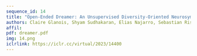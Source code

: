 ```yaml
---
sequence_id: 14
title: "Open-Ended Dreamer: An Unsupervised Diversity-Oriented Neurosymbolic Learner"
authors: Claire Glanois, Shyam Sudhakaran, Elias Najarro, Sebastian Risi
affil: 
pdf: dreamer.pdf
img: 14.png
iclrlink: https://iclr.cc/virtual/2023/14400
---
```

